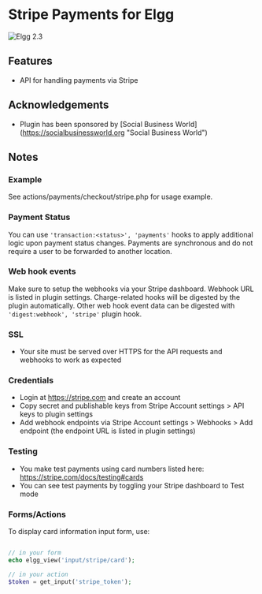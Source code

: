 # Stripe Payments for Elgg

![Elgg 2.3](https://img.shields.io/badge/Elgg-2.3-orange.svg?style=flat-square)

## Features

 * API for handling payments via Stripe

## Acknowledgements

 * Plugin has been sponsored by [Social Business World] (https://socialbusinessworld.org "Social Business World")

## Notes

### Example

See actions/payments/checkout/stripe.php for usage example.

### Payment Status

You can use `'transaction:<status>', 'payments'` hooks to apply additional logic upon payment status changes.
Payments are synchronous and do not require a user to be forwarded to another location.

### Web hook events

Make sure to setup the webhooks via your Stripe dashboard. Webhook URL is listed in plugin settings.
Charge-related hooks will be digested by the plugin automatically. Other web hook event data can be digested with `'digest:webhook', 'stripe'` plugin hook.

### SSL

 * Your site must be served over HTTPS for the API requests and webhooks to work as expected

### Credentials

 * Login at https://stripe.com and create an account
 * Copy secret and publishable keys from Stripe Account settings > API keys to plugin settings
 * Add webhook endpoints via Stripe Account settings > Webhooks > Add endpoint (the endpoint URL is listed in plugin settings)

### Testing

 * You make test payments using card numbers listed here: https://stripe.com/docs/testing#cards
 * You can see test payments by toggling your Stripe dashboard to Test mode

### Forms/Actions

To display card information input form, use:

```php

// in your form
echo elgg_view('input/stripe/card');

// in your action
$token = get_input('stripe_token');
```

